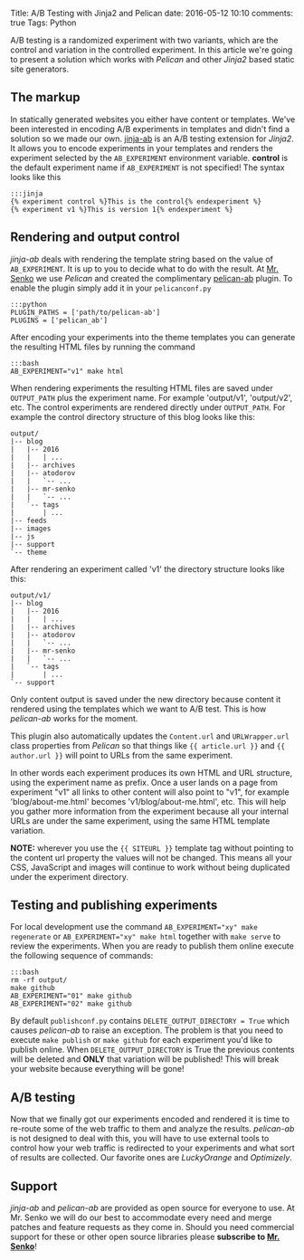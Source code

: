 Title: A/B Testing with Jinja2 and Pelican
date: 2016-05-12 10:10
comments: true
Tags: Python

A/B testing is a randomized experiment with two variants,
which are the control and variation in the controlled experiment.
In this article we're going to present a solution which works with
*Pelican* and other *Jinja2* based static site generators.

The markup
----------

In statically generated websites you either have content or templates.
We've been interested in encoding A/B experiments in templates and didn't
find a solution so we made our own.
[jinja-ab](https://github.com/MrSenko/jinja-ab) is an A/B testing extension
for *Jinja2*. It allows you to encode experiments in your templates and renders
the experiment selected by the `AB_EXPERIMENT` environment variable. **control**
is the default experiment name if `AB_EXPERIMENT` is not specified!
The syntax looks like this

    :::jinja
    {% experiment control %}This is the control{% endexperiment %}
    {% experiment v1 %}This is version 1{% endexperiment %}


Rendering and output control
----------------------------

*jinja-ab* deals with rendering the template string based on the value of
`AB_EXPERIMENT`. It is up to you to decide what to do with the result.
At [Mr. Senko](http://MrSenko.com) we use *Pelican* and created the complimentary
[pelican-ab](https://github.com/MrSenko/pelican-ab) plugin. To enable the plugin
simply add it in your `pelicanconf.py`

    :::python
    PLUGIN_PATHS = ['path/to/pelican-ab']
    PLUGINS = ['pelican_ab']

After encoding your experiments into the theme templates you can generate the
resulting HTML files by running the command

    :::bash
    AB_EXPERIMENT="v1" make html


When rendering experiments the resulting HTML files are saved under
`OUTPUT_PATH` plus the experiment name. For example 'output/v1', 'output/v2',
etc. The control experiments are rendered directly under `OUTPUT_PATH`.
For example the control directory structure of this blog looks like this:

    output/
    |-- blog
    |   |-- 2016
    |   |   | ...
    |   |-- archives
    |   |-- atodorov
    |   |   `-- ...
    |   |-- mr-senko
    |   |   `-- ...
    |   `-- tags
    |       | ...
    |-- feeds
    |-- images
    |-- js
    |-- support
    `-- theme

After rendering an experiment called 'v1' the directory structure looks like
this:

    output/v1/
    |-- blog
    |   |-- 2016
    |   |   | ...
    |   |-- archives
    |   |-- atodorov
    |   |   `-- ...
    |   |-- mr-senko
    |   |   `-- ...
    |   `-- tags
    |       | ...
    `-- support

Only content output is saved under the new directory because content it
rendered using the templates which we want to A/B test. This is how *pelican-ab*
works for the moment.

This plugin also automatically updates the `Content.url` and `URLWrapper.url`
class properties from *Pelican* so that things like `{{ article.url }}`
and `{{ author.url }}` will point to URLs from the same experiment.

In other words each experiment
produces its own HTML and URL structure, using the experiment name as
prefix. Once a user lands on
a page from experiment "v1" all links to other content will also point to
"v1", for example 'blog/about-me.html' becomes 'v1/blog/about-me.html', etc.
This will help you gather more information from the experiment because
all your internal URLs are under the same experiment,
using the same HTML template variation.

**NOTE:** wherever you use the `{{ SITEURL }}` template tag without pointing
to the content url property the values will not be changed. This means
all your CSS, JavaScript and images will continue to work without being
duplicated under the experiment directory.


Testing and publishing experiments
----------------------------------

For local development use the command `AB_EXPERIMENT="xy" make regenerate`
or `AB_EXPERIMENT="xy" make html` together with `make serve` to review the
experiments. When you are ready to publish them online execute the following
sequence of commands:

    :::bash
    rm -rf output/
    make github
    AB_EXPERIMENT="01" make github
    AB_EXPERIMENT="02" make github


By default `publishconf.py` contains `DELETE_OUTPUT_DIRECTORY = True`
which causes *pelican-ab* to raise an exception. The problem is that you need
to execute `make publish` or `make github` for each experiment you'd like to
publish online. When `DELETE_OUTPUT_DIRECTORY` is True the previous contents
will be deleted and **ONLY** that variation will be published!
This will break your website because everything will be gone!


A/B testing
-----------

Now that we finally got our experiments encoded and rendered it is time to
re-route some of the web traffic to them and analyze the results. *pelican-ab*
is not designed to deal with this, you will have to use external tools to
control how your web traffic is redirected to your experiments and what sort
of results are collected. Our favorite ones are *LuckyOrange* and *Optimizely*.


Support
-------

*jinja-ab* and *pelican-ab* are provided as open source for everyone to use.
At Mr. Senko we will do our best to accommodate every need and merge patches
and feature requests as they come in.
Should you need commercial support for these or other open source libraries
please **subscribe to [Mr. Senko]({filename}pages/subscribe.html)**!
